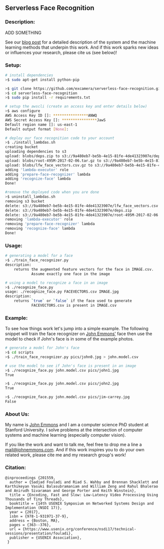 Serverless Face Recognition
---

### Description:

ADD SOMETHING

See our [blog post](BLOG.md) for a detailed description of the system and
the machine learning methods that underpin this work. And if this work
sparks new ideas or influences your research, please cite us (see below)!

### Setup:

```bash
# install dependencies
>$ sudo apt-get install python-pip

>$ git clone https://github.com/excamera/serverless-face-recognition.git
>$ cd serverless-face-recognition
>$ sudo pip install -r requirements.txt

# setup the awscli (create an access key and enter details below)
>$ aws configure
AWS Access Key ID []: ****************ANWQ
AWS Secret Access Key []: ****************JawS
Default region name []: us-east-1
Default output format [None]:

# deploy our face recognition code to your account
>$ ./install_lambdas.sh
creating bucket
uploading dependencies to s3
upload: blobs/deps.zip to s3://9a480eb7-be5b-4e15-81fe-4de41323907e/deps.zip
upload: blobs/root-495M-2017-02-06.tar.gz to s3://9a480eb7-be5b-4e15-81fe-4de41323907e/root-495M-2017-02-06.tar.gz
upload: blobs/lfw_face_vectors.csv.gz to s3://9a480eb7-be5b-4e15-81fe-4de41323907e/lfw_face_vectors.csv.gz
adding 'lambda-executor' role
adding 'prepare-face-recognizer' lambda
adding 'recognize-face' lambda
Done!
```

```bash
#remove the deployed code when you are done
>$ uninstall_lambdas.sh
removing s3 bucket
delete: s3://9a480eb7-be5b-4e15-81fe-4de41323907e/lfw_face_vectors.csv.gz
delete: s3://9a480eb7-be5b-4e15-81fe-4de41323907e/deps.zip
delete: s3://9a480eb7-be5b-4e15-81fe-4de41323907e/root-495M-2017-02-06.tar.gz
removing 'lambda-executor' role
removing 'prepare-face-recognizer' lambda
removing 'recognize-face' lambda
Done!
```

### Usage:

```bash
# generating a model for a face
>$ ./train_face_recognizer.py
description:
    returns the augmented feature vectors for the face in IMAGE.csv.
            Assume exactly one face in the image

# using a model to recognize a face in an image
>$ ./recognize_face.py
usage: ./recognize_face.py FACEVECTORS.csv IMAGE.jpg
description:
    returns `true` or `false` if the face used to generate
            FACEVECTORS.csv is present in IMAGE.csv
```

### Example:

To see how things work let's jump into a simple example. The following snippet will train the face recognizer on [John Emmons'](http://johnemmons.com) face then use
the model to check if John's face is in some of the example photos.

```bash
# generate a model for John's face
>$ cd scripts
>$ ./train_face_recognizer.py pics/john0.jpg > john.model.csv

# use the model to see if John's face is present in an image
>$ ./recognize_face.py john.model.csv pics/john1.jpg
True

>$ ./recognize_face.py john.model.csv pics/john2.jpg
True

>$ ./recognize_face.py john.model.csv pics/jim-carrey.jpg
False
```


### About Us:

My name is [John Emmons](http://johnemmons.com) and I am a computer science PhD student at Stanford University. I solve problems at the intersection of computer systems and machine learning (especially computer vision).

If you like the work and want to talk me, feel free to drop me a line a [mail@johnemmons.com](mailto:mail@johnemmons.com). And if this work inspires you to do your own related work, please cite me and my research group's work!

### Citation:

```
@inproceedings {201559,
  author = {Sadjad Fouladi and Riad S. Wahby and Brennan Shacklett and Karthikeyan Vasuki Balasubramaniam and William Zeng and Rahul Bhalerao and Anirudh Sivaraman and George Porter and Keith Winstein},
  title = {Encoding, Fast and Slow: Low-Latency Video Processing Using Thousands of Tiny Threads},
  booktitle = {14th USENIX Symposium on Networked Systems Design and Implementation (NSDI 17)},
  year = {2017},
  isbn = {978-1-931971-37-9},
  address = {Boston, MA},
  pages = {363--376},
  url = {https://www.usenix.org/conference/nsdi17/technical-sessions/presentation/fouladi},
  publisher = {USENIX Association},
 }
 ```   